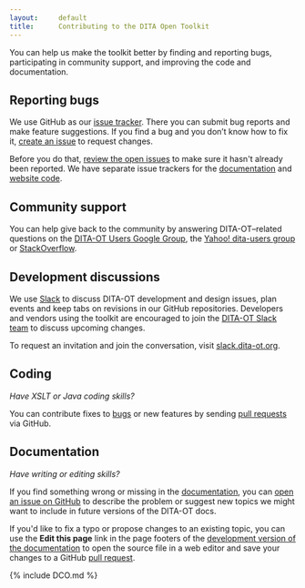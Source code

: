 ```yaml
---
layout:     default
title:      Contributing to the DITA Open Toolkit
---
```


<p class="lead">You can help us make the toolkit better by finding and reporting bugs, participating in community support, and improving the code and documentation.</p>

## Reporting bugs

We use GitHub as our [issue tracker][1]. There you can submit bug reports and make feature suggestions. If you find a bug and you don’t know how to fix it, [create an issue][2] to request changes.

Before you do that, [review the open issues][1] to make sure it hasn't already been reported. We have separate issue trackers for the [documentation][3] and [website code][4].

## Community support

You can help give back to the community by answering DITA-OT–related questions on the [DITA-OT Users Google Group][5], the [Yahoo! dita-users group][6] or [StackOverflow][7].

## Development discussions

We use [Slack][8] to discuss DITA-OT development and design issues, plan events and keep tabs on revisions in our GitHub repositories. Developers and vendors using the toolkit are encouraged to join the [DITA-OT Slack team][9] to discuss upcoming changes.

To request an invitation and join the conversation, visit [slack.dita-ot.org][10].

## Coding

_Have XSLT or Java coding skills?_

You can contribute fixes to [bugs][11] or new features by sending [pull requests][12] via GitHub.

## Documentation

_Have writing or editing skills?_

If you find something wrong or missing in the [documentation][13], you can [open an issue on GitHub][14] to describe the problem or suggest new topics we might want to include in future versions of the DITA-OT docs.

If you'd like to fix a typo or propose changes to an existing topic, you can use the **Edit this page** link in the page footers of the [development version of the documentation][13] to open the source file in a web editor and save your changes to a GitHub [pull request][12].

{% include DCO.md %}

[1]: https://github.com/dita-ot/dita-ot/issues
[2]: https://github.com/dita-ot/dita-ot/issues/new
[3]: https://github.com/dita-ot/docs/issues
[4]: https://github.com/dita-ot/dita-ot.github.io/issues
[5]: https://groups.google.com/d/forum/dita-ot-users
[6]: https://groups.yahoo.com/neo/groups/dita-users/info
[7]: http://stackoverflow.com/questions/tagged/dita-ot
[8]: https://slack.com
[9]: https://dita-ot.slack.com
[10]: http://slack.dita-ot.org
[11]: https://github.com/dita-ot/dita-ot/labels/bug
[12]: https://help.github.com/articles/using-pull-requests
[13]: http://www.dita-ot.org/dev/
[14]: https://github.com/dita-ot/docs/issues/new
